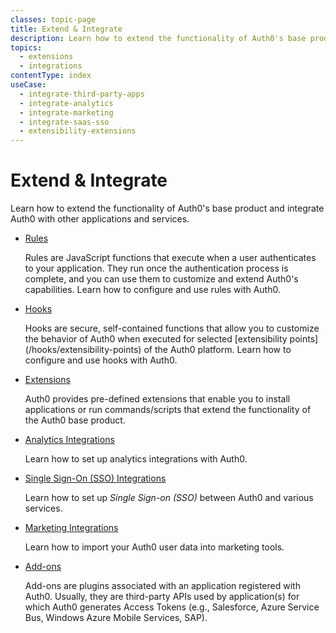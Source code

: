 ```yaml
---
classes: topic-page
title: Extend & Integrate
description: Learn how to extend the functionality of Auth0's base product and integrate Auth0 with other applications and services.
topics:
  - extensions
  - integrations
contentType: index
useCase:
  - integrate-third-party-apps
  - integrate-analytics
  - integrate-marketing
  - integrate-saas-sso
  - extensibility-extensions
---
```

<!-- markdownlint-disable MD041 MD002 MD026 -->
<div class="topic-page-header">
  <div data-name="example" class="topic-page-badge"></div>
  <h1>Extend & Integrate</h1>
  <p>
    Learn how to extend the functionality of Auth0's base product and integrate Auth0 with other applications and services.

<ul class="topic-links">
<li>
    <i class="icon icon-budicon-292"></i><a href="/rules">Rules</a>
    <p>
        Rules are JavaScript functions that execute when a user authenticates to your application. They run once the authentication process is complete, and you can use them to customize and extend Auth0's capabilities. Learn how to configure and use rules with Auth0.
    </p>
  </li>
  <li>
    <i class="icon icon-budicon-292"></i><a href="/hooks">Hooks</a>
    <p>
        Hooks are secure, self-contained functions that allow you to customize the behavior of Auth0 when executed for selected [extensibility points](/hooks/extensibility-points) of the Auth0 platform. Learn how to configure and use hooks with Auth0.
    </p>
  </li>
  <li>
    <i class="icon icon-budicon-292"></i><a href="/extensions">Extensions</a>
    <p>
        Auth0 provides pre-defined extensions that enable you to install applications or run commands/scripts that extend the functionality of the Auth0 base product.
    </p>
  </li>
  <li>
    <i class="icon icon-budicon-292"></i><a href="/analytics">Analytics Integrations</a>
    <p>
        Learn how to set up analytics integrations with Auth0.
    </p>
  </li>
  <li>
    <i class="icon icon-budicon-334"></i><a href="/integrations/sso">Single Sign-On (SSO) Integrations</a>
    <p>
        Learn how to set up <dfn data-key="single-sign-on">Single Sign-on (SSO)</dfn> between Auth0 and various services.
    </p>
  </li>
  <li>
    <i class="icon icon-budicon-705"></i><a href="/integrations/marketing">Marketing Integrations</a>
    <p>
        Learn how to import your Auth0 user data into marketing tools.
    </p>
  </li>
  <li>
    <i class="icon icon-budicon-292"></i><a href="/addons">Add-ons</a>
    <p>
        Add-ons are plugins associated with an application registered with Auth0. Usually, they are third-party APIs used by application(s) for which Auth0 generates Access Tokens (e.g., Salesforce, Azure Service Bus, Windows Azure Mobile Services, SAP).
    </p>
  </li>
</ul>